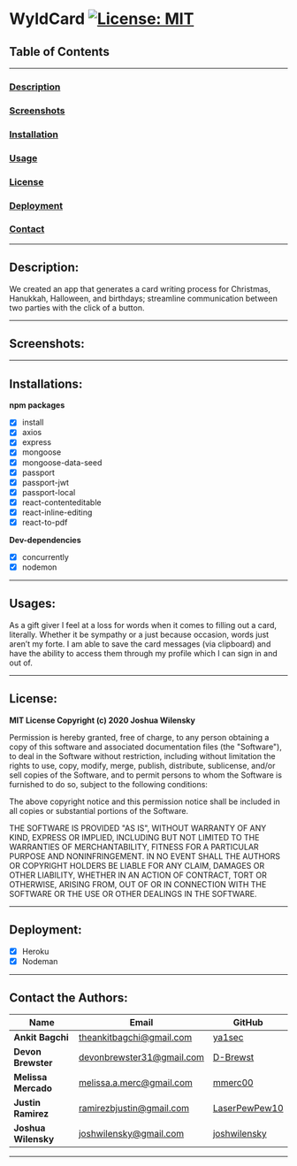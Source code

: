 # WyldCard [![License: MIT](https://img.shields.io/badge/License-MIT-yellow.svg)](https://opensource.org/licenses/MIT)

## Table of Contents
---
### [Description](#Description)
### [Screenshots](#Screenshots)
### [Installation](#Installations)
### [Usage](#Usages)
### [License](#License)
### [Deployment](#Deployment)
### [Contact](#Contact)

---

## <a name="Description"></a>Description:
We created an app that generates a card writing process for Christmas, Hanukkah, Halloween, and birthdays; streamline communication between two parties with the click of a button.

---

## <a name="Screenshots"></a>Screenshots:

---

## <a name="Installation"></a>Installations:
**npm packages**
- [x] install
- [x] axios
- [x] express
- [x] mongoose
- [x] mongoose-data-seed
- [x] passport
- [x] passport-jwt
- [x] passport-local
- [x] react-contenteditable
- [x] react-inline-editing
- [x] react-to-pdf

**Dev-dependencies**
- [x] concurrently
- [x] nodemon   
---

## <a name="Usage"></a>Usages:
As a gift giver I feel at a loss for words when it comes to filling out a card, literally. Whether it be sympathy or a just because occasion, words just aren’t my forte. I am able to save the card messages (via clipboard) and have the ability to access them through my profile which I can sign in and out of. 

---

## <a name="License"></a>License:

**MIT License Copyright (c) 2020 Joshua Wilensky**

Permission is hereby granted, free of charge, to any person obtaining a copy
of this software and associated documentation files (the "Software"), to deal
in the Software without restriction, including without limitation the rights
to use, copy, modify, merge, publish, distribute, sublicense, and/or sell
copies of the Software, and to permit persons to whom the Software is
furnished to do so, subject to the following conditions:

The above copyright notice and this permission notice shall be included in all
copies or substantial portions of the Software.

THE SOFTWARE IS PROVIDED "AS IS", WITHOUT WARRANTY OF ANY KIND, EXPRESS OR
IMPLIED, INCLUDING BUT NOT LIMITED TO THE WARRANTIES OF MERCHANTABILITY,
FITNESS FOR A PARTICULAR PURPOSE AND NONINFRINGEMENT. IN NO EVENT SHALL THE
AUTHORS OR COPYRIGHT HOLDERS BE LIABLE FOR ANY CLAIM, DAMAGES OR OTHER
LIABILITY, WHETHER IN AN ACTION OF CONTRACT, TORT OR OTHERWISE, ARISING FROM,
OUT OF OR IN CONNECTION WITH THE SOFTWARE OR THE USE OR OTHER DEALINGS IN THE
SOFTWARE.

---

## <a name="Tests"></a>Deployment:
- [x] Heroku 
- [x] Nodeman

---

## <a name="Contact"></a>Contact the Authors:

| Name                | Email                     | GitHub                                            |
| ------------------- | ------------------------- | ------------------------------------------------- |
| **Ankit Bagchi**    | theankitbagchi@gmail.com  | [ya1sec](https://github.com/ya1sec)               |
| **Devon Brewster**  | devonbrewster31@gmail.com | [D-Brewst](https://github.com/d-brewst)           |
| **Melissa Mercado** | melissa.a.merc@gmail.com  | [mmerc00](https://github.com/mmerc00)             |
| **Justin Ramirez**  | ramirezbjustin@gmail.com  | [LaserPewPew10](https://github.com/LaserPewPew10) |
| **Joshua Wilensky** | joshwilensky@gmail.com    | [joshwilensky](https://github.com/joshwilensky)   |
---
